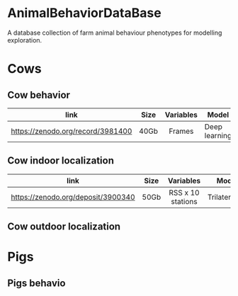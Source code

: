 # AnimalBehaviorDataBase
A database collection of farm animal behaviour phenotypes for modelling exploration.


# Cows
## Cow behavior
| link | Size | Variables | Model | Paper |
|------|------|:---------:|-------|-------|
| https://zenodo.org/record/3981400 | 40Gb | Frames | Deep learning | in review |
## Cow indoor localization
| link | Size | Variables | Model | Paper |
|------|------|:---------:|-------|-------|
| https://zenodo.org/deposit/3900340 | 50Gb | RSS x 10 stations | Trilateration | https://www.mdpi.com/1424-8220/20/14/3841 |
## Cow outdoor localization

# Pigs
## Pigs behavio
